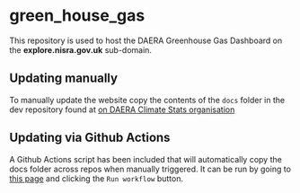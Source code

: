 ﻿# green_house_gas

This repository is used to host the DAERA Greenhouse Gas Dashboard on the __explore.nisra.gov.uk__ sub-domain.

## Updating manually

To manually update the website copy the contents of the `docs` folder in the dev repository found at [on DAERA Climate Stats organisation](https://github.com/DAERA-Climate-Stats/GHGI-DASH-DEV)

## Updating via Github Actions

A Github Actions script has been included that will automatically copy the docs folder across repos when manually triggered. It can be run by going to [this page](https://github.com/nisra-explore/green_house_gas/actions/workflows/sync_docs.yml) and clicking the `Run workflow` button.
